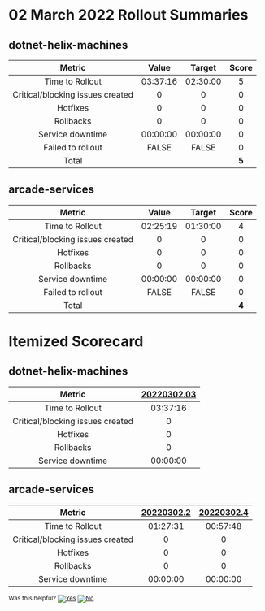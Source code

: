 # 02 March 2022 Rollout Summaries

## dotnet-helix-machines

|              Metric              |   Value  |  Target  |   Score   |
|:--------------------------------:|:--------:|:--------:|:---------:|
| Time to Rollout                  | 03:37:16 | 02:30:00 |     5     |
| Critical/blocking issues created |     0    |    0     |     0     |
| Hotfixes                         |     0    |    0     |     0     |
| Rollbacks                        |     0    |    0     |     0     |
| Service downtime                 | 00:00:00 | 00:00:00 |     0     |
| Failed to rollout                |   FALSE  |   FALSE  |     0     |
| Total                            |          |          |   **5**   |


## arcade-services

|              Metric              |   Value  |  Target  |   Score   |
|:--------------------------------:|:--------:|:--------:|:---------:|
| Time to Rollout                  | 02:25:19 | 01:30:00 |     4     |
| Critical/blocking issues created |     0    |    0     |     0     |
| Hotfixes                         |     0    |    0     |     0     |
| Rollbacks                        |     0    |    0     |     0     |
| Service downtime                 | 00:00:00 | 00:00:00 |     0     |
| Failed to rollout                |   FALSE  |   FALSE  |     0     |
| Total                            |          |          |   **4**   |


# Itemized Scorecard

## dotnet-helix-machines

| Metric | [20220302.03](https://dev.azure.com/dnceng/7ea9116e-9fac-403d-b258-b31fcf1bb293/_build/results?buildId=1640693) |
|:-----:|:-----:|
| Time to Rollout | 03:37:16 |
| Critical/blocking issues created | 0 |
| Hotfixes | 0 |
| Rollbacks | 0 |
| Service downtime | 00:00:00 |


## arcade-services

| Metric | [20220302.2](https://dev.azure.com/dnceng/7ea9116e-9fac-403d-b258-b31fcf1bb293/_build/results?buildId=1640951) | [20220302.4](https://dev.azure.com/dnceng/7ea9116e-9fac-403d-b258-b31fcf1bb293/_build/results?buildId=1641201) |
|:-----:|:-----:|:-----:|
| Time to Rollout | 01:27:31 | 00:57:48 |
| Critical/blocking issues created | 0 | 0 |
| Hotfixes | 0 | 0 |
| Rollbacks | 0 | 0 |
| Service downtime | 00:00:00 | 00:00:00 |



<!-- Begin Generated Content: Doc Feedback -->
<sub>Was this helpful? [![Yes](https://helix.dot.net/f/ip/5?p=Documentation%5CTeamProcess%5CRollout-Scorecards%5CScorecard_2022-03-02.md)](https://helix.dot.net/f/p/5?p=Documentation%5CTeamProcess%5CRollout-Scorecards%5CScorecard_2022-03-02.md) [![No](https://helix.dot.net/f/in)](https://helix.dot.net/f/n/5?p=Documentation%5CTeamProcess%5CRollout-Scorecards%5CScorecard_2022-03-02.md)</sub>
<!-- End Generated Content-->
